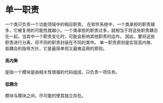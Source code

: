 # 单一职责

一个类只负责一个功能领域中的相应职责。
在软件系统中，一个类承担的职责越多，它被复用的可能性就越小。一个类承担的职责过多，就相当于将这些职责耦合在一起，当其中一个职责变化时，可能会影响其他职责的运作。
因此，要将这些职责进行分离，将不同的职责封装在不同的类中。
单一职责原则是实现高内聚、低耦合的指导方针，它是最简单但又最难运用的原则。



#### 高内聚
是指一个模块是由相关性很强的代码组成，只负责一项任务。

#### 低耦合
模块与模块之间，尽可能的使其独立存在。
